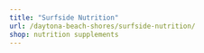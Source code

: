 ```yaml
---
title: "Surfside Nutrition"
url: /daytona-beach-shores/surfside-nutrition/
shop: nutrition supplements
---
```

